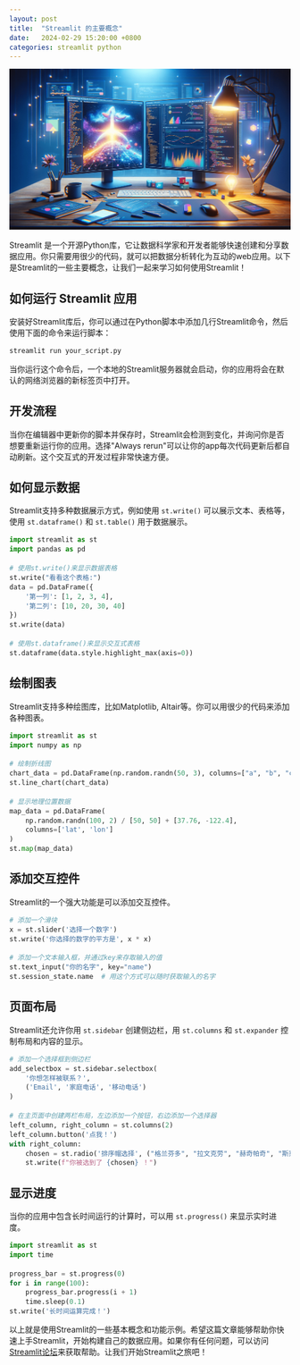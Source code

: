 ```yaml
---
layout: post
title:  "Streamlit 的主要概念"
date:   2024-02-29 15:20:00 +0800
categories: streamlit python
---
```


![Streamlit 的主要概念](https://raw.githubusercontent.com/jamiesun/images/master/default/J0uPIG.png)

Streamlit 是一个开源Python库，它让数据科学家和开发者能够快速创建和分享数据应用。你只需要用很少的代码，就可以把数据分析转化为互动的web应用。以下是Streamlit的一些主要概念，让我们一起来学习如何使用Streamlit！

## 如何运行 Streamlit 应用

安装好Streamlit库后，你可以通过在Python脚本中添加几行Streamlit命令，然后使用下面的命令来运行脚本：

```bash
streamlit run your_script.py
```

当你运行这个命令后，一个本地的Streamlit服务器就会启动，你的应用将会在默认的网络浏览器的新标签页中打开。

## 开发流程

当你在编辑器中更新你的脚本并保存时，Streamlit会检测到变化，并询问你是否想要重新运行你的应用。选择"Always rerun"可以让你的app每次代码更新后都自动刷新。这个交互式的开发过程非常快速方便。

## 如何显示数据

Streamlit支持多种数据展示方式，例如使用 `st.write()` 可以展示文本、表格等，使用 `st.dataframe()` 和 `st.table()` 用于数据展示。

```python
import streamlit as st
import pandas as pd

# 使用st.write()来显示数据表格
st.write("看看这个表格:")
data = pd.DataFrame({
    '第一列': [1, 2, 3, 4],
    '第二列': [10, 20, 30, 40]
})
st.write(data)

# 使用st.dataframe()来显示交互式表格
st.dataframe(data.style.highlight_max(axis=0))
```

## 绘制图表

Streamlit支持多种绘图库，比如Matplotlib, Altair等。你可以用很少的代码来添加各种图表。

```python
import streamlit as st
import numpy as np

# 绘制折线图
chart_data = pd.DataFrame(np.random.randn(50, 3), columns=["a", "b", "c"])
st.line_chart(chart_data)

# 显示地理位置数据
map_data = pd.DataFrame(
    np.random.randn(100, 2) / [50, 50] + [37.76, -122.4],
    columns=['lat', 'lon']
)
st.map(map_data)
```

## 添加交互控件

Streamlit的一个强大功能是可以添加交互控件。

```python
# 添加一个滑块
x = st.slider('选择一个数字')
st.write('你选择的数字的平方是', x * x)

# 添加一个文本输入框，并通过key来存取输入的值
st.text_input("你的名字", key="name")
st.session_state.name  # 用这个方式可以随时获取输入的名字
```

## 页面布局

Streamlit还允许你用 `st.sidebar` 创建侧边栏，用 `st.columns` 和 `st.expander` 控制布局和内容的显示。

```python
# 添加一个选择框到侧边栏
add_selectbox = st.sidebar.selectbox(
    '你想怎样被联系？',
    ('Email', '家庭电话', '移动电话')
)

# 在主页面中创建两栏布局，左边添加一个按钮，右边添加一个选择器
left_column, right_column = st.columns(2)
left_column.button('点我！')
with right_column:
    chosen = st.radio('排序帽选择', ("格兰芬多", "拉文克劳", "赫奇帕奇", "斯莱特林"))
    st.write(f"你被选到了 {chosen} ！")
```

## 显示进度

当你的应用中包含长时间运行的计算时，可以用 `st.progress()` 来显示实时进度。

```python
import streamlit as st
import time

progress_bar = st.progress(0)
for i in range(100):
    progress_bar.progress(i + 1)
    time.sleep(0.1)
st.write('长时间运算完成！')
```

以上就是使用Streamlit的一些基本概念和功能示例。希望这篇文章能够帮助你快速上手Streamlit，开始构建自己的数据应用。如果你有任何问题，可以访问[Streamlit论坛](https://discuss.streamlit.io/)来获取帮助。让我们开始Streamlit之旅吧！
